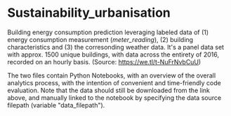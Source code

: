 # Sustainability_urbanisation
Building energy consumption prediction leveraging labeled data of (1) energy consumption measurement (*meter_reading*), (2) building characteristics and (3) the corresonding weather data.
It's a panel data set with approx. 1500 unique buildings, with data across the entirety of 2016, recorded on an hourly basis. (Source: https://we.tl/t-NuFrNvbCuU)

The two files contain Python Notebooks, with an overview of the overall analytics process, with the intention of convenient and time-friendly code evaluation. Note that the data should still be downloaded from the link above, and manually linked to the notebook by specifying the data source filepath (variable "data_filepath").


